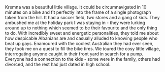 Kremna was a beautiful little village.
It could be circumnavigated in 10 minutes on a bike and fit perfectly into the frame of a single photograph taken from the hill.
It had a soccer field, two stores and a gang of kids.
They ambushed me at the holiday park I was staying in - they were lurking around up to nothing which seemed to be their favourite and the only thing to do.
With incredibly sweet and energetic personalities, they told me about how despicable Albanians are and casually alluded to knowing people who beat up gays.
Enamoured with the coolest Australian they had ever seen, they took me on a quest to fill the bike tires. We toured the cosy little village, interrogating anyone caught in their front yard in search for a pump. Everyone had a connection to the kids - some were in the family, others had divorced, and the rest had just dated in high school.
